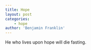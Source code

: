 ```yaml
---
title: Hope
layout: post
categories:
    - hope
author: 'Benjamin Franklin'
---
```


He who lives upon hope will die fasting.